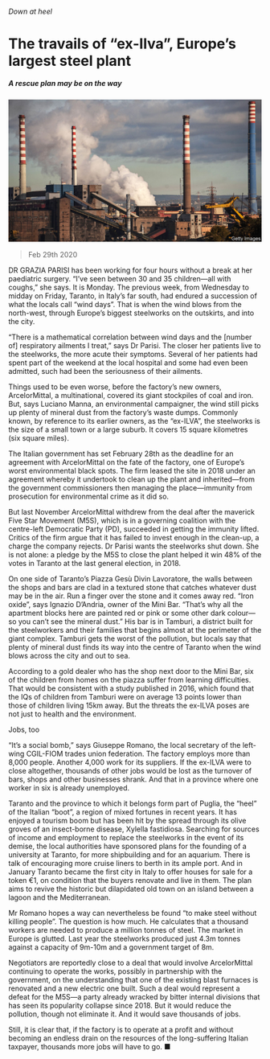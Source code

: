 ###### Down at heel

# The travails of “ex-Ilva”, Europe’s largest steel plant 

##### A rescue plan may be on the way 

![image](images/20200229_EUP004_1.jpg) 

> Feb 29th 2020 

DR GRAZIA PARISI has been working for four hours without a break at her paediatric surgery. “I’ve seen between 30 and 35 children—all with coughs,” she says. It is Monday. The previous week, from Wednesday to midday on Friday, Taranto, in Italy’s far south, had endured a succession of what the locals call “wind days”. That is when the wind blows from the north-west, through Europe’s biggest steelworks on the outskirts, and into the city.

“There is a mathematical correlation between wind days and the [number of] respiratory ailments I treat,” says Dr Parisi. The closer her patients live to the steelworks, the more acute their symptoms. Several of her patients had spent part of the weekend at the local hospital and some had even been admitted, such had been the seriousness of their ailments.


Things used to be even worse, before the factory’s new owners, ArcelorMittal, a multinational, covered its giant stockpiles of coal and iron. But, says Luciano Manna, an environmental campaigner, the wind still picks up plenty of mineral dust from the factory’s waste dumps. Commonly known, by reference to its earlier owners, as the “ex-ILVA”, the steelworks is the size of a small town or a large suburb. It covers 15 square kilometres (six square miles).

The Italian government has set February 28th as the deadline for an agreement with ArcelorMittal on the fate of the factory, one of Europe’s worst environmental black spots. The firm leased the site in 2018 under an agreement whereby it undertook to clean up the plant and inherited—from the government commissioners then managing the place—immunity from prosecution for environmental crime as it did so.

But last November ArcelorMittal withdrew from the deal after the maverick Five Star Movement (M5S), which is in a governing coalition with the centre-left Democratic Party (PD), succeeded in getting the immunity lifted. Critics of the firm argue that it has failed to invest enough in the clean-up, a charge the company rejects. Dr Parisi wants the steelworks shut down. She is not alone: a pledge by the M5S to close the plant helped it win 48% of the votes in Taranto at the last general election, in 2018.

On one side of Taranto’s Piazza Gesù Divin Lavoratore, the walls between the shops and bars are clad in a textured stone that catches whatever dust may be in the air. Run a finger over the stone and it comes away red. “Iron oxide”, says Ignazio D’Andria, owner of the Mini Bar. “That’s why all the apartment blocks here are painted red or pink or some other dark colour—so you can’t see the mineral dust.” His bar is in Tamburi, a district built for the steelworkers and their families that begins almost at the perimeter of the giant complex. Tamburi gets the worst of the pollution, but locals say that plenty of mineral dust finds its way into the centre of Taranto when the wind blows across the city and out to sea.

According to a gold dealer who has the shop next door to the Mini Bar, six of the children from homes on the piazza suffer from learning difficulties. That would be consistent with a study published in 2016, which found that the IQs of children from Tamburi were on average 13 points lower than those of children living 15km away. But the threats the ex-ILVA poses are not just to health and the environment.

Jobs, too

“It’s a social bomb,” says Giuseppe Romano, the local secretary of the left-wing CGIL-FIOM trades union federation. The factory employs more than 8,000 people. Another 4,000 work for its suppliers. If the ex-ILVA were to close altogether, thousands of other jobs would be lost as the turnover of bars, shops and other businesses shrank. And that in a province where one worker in six is already unemployed.

Taranto and the province to which it belongs form part of Puglia, the “heel” of the Italian “boot”, a region of mixed fortunes in recent years. It has enjoyed a tourism boom but has been hit by the spread through its olive groves of an insect-borne disease, Xylella fastidiosa. Searching for sources of income and employment to replace the steelworks in the event of its demise, the local authorities have sponsored plans for the founding of a university at Taranto, for more shipbuilding and for an aquarium. There is talk of encouraging more cruise liners to berth in its ample port. And in January Taranto became the first city in Italy to offer houses for sale for a token €1, on condition that the buyers renovate and live in them. The plan aims to revive the historic but dilapidated old town on an island between a lagoon and the Mediterranean.

Mr Romano hopes a way can nevertheless be found “to make steel without killing people”. The question is how much. He calculates that a thousand workers are needed to produce a million tonnes of steel. The market in Europe is glutted. Last year the steelworks produced just 4.3m tonnes against a capacity of 9m-10m and a government target of 8m.

Negotiators are reportedly close to a deal that would involve ArcelorMittal continuing to operate the works, possibly in partnership with the government, on the understanding that one of the existing blast furnaces is renovated and a new electric one built. Such a deal would represent a defeat for the M5S—a party already wracked by bitter internal divisions that has seen its popularity collapse since 2018. But it would reduce the pollution, though not eliminate it. And it would save thousands of jobs.

Still, it is clear that, if the factory is to operate at a profit and without becoming an endless drain on the resources of the long-suffering Italian taxpayer, thousands more jobs will have to go. ■

